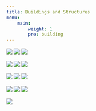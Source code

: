 ```yaml
---
title: Buildings and Structures
menu:
    main: 
        weight: 1
        pre: building
---
```


<!-- everything below here is auto-generated by a python file and WILL BE LOST -->
![](20141122-IMG_5280.jpg) ![](20170117-IMG_0573.jpg) ![](20170501-_MG_4066.jpg)

![](20170501-_MG_4133.jpg) ![](20170830-DSCF1479.jpg) ![](20170830-DSCF1495.jpg)

![](20170830-DSCF1602.jpg) ![](20170830-DSCF1603.jpg) ![](20170831-DSCF1618.jpg)

![](20170831-DSCF1628.jpg) ![](20170831-DSCF1690.jpg) ![](20170901-DSCF1714.jpg)

![](20170903-DSCF2052.jpg)

